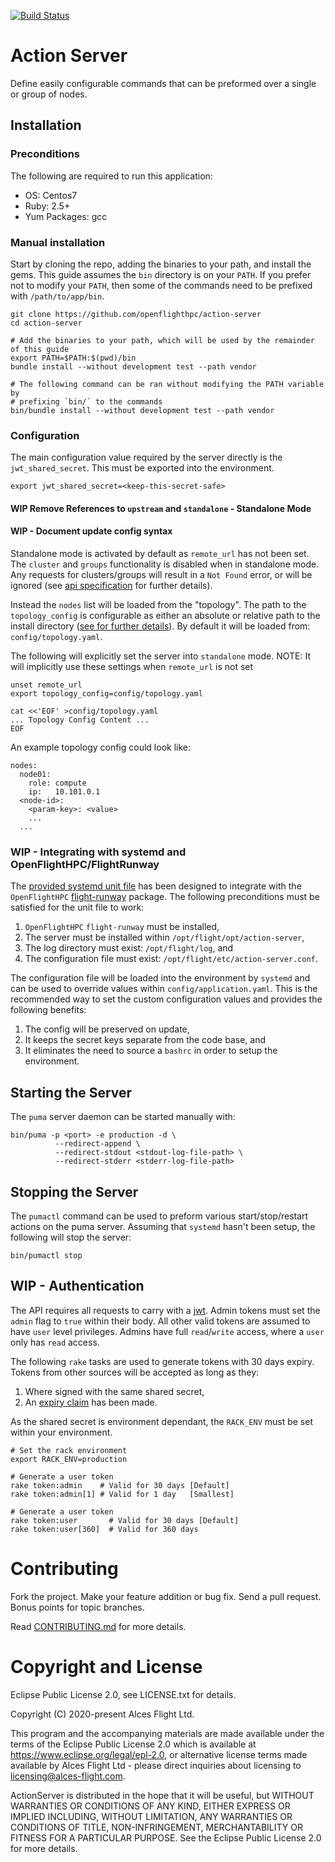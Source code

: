 [![Build Status](https://travis-ci.org/openflighthpc/action-server.svg?branch=master)](https://travis-ci.org/openflighthpc/action-server)

# Action Server

Define easily configurable commands that can be preformed over a single or group of nodes.

## Installation

### Preconditions

The following are required to run this application:

* OS:           Centos7
* Ruby:         2.5+
* Yum Packages: gcc

### Manual installation

Start by cloning the repo, adding the binaries to your path, and install the gems. This guide assumes the `bin` directory is on your `PATH`. If you prefer not to modify your `PATH`, then some of the commands need to be prefixed with `/path/to/app/bin`.

```
git clone https://github.com/openflighthpc/action-server
cd action-server

# Add the binaries to your path, which will be used by the remainder of this guide
export PATH=$PATH:$(pwd)/bin
bundle install --without development test --path vendor

# The following command can be ran without modifying the PATH variable by
# prefixing `bin/` to the commands
bin/bundle install --without development test --path vendor
```

### Configuration

The main configuration value required by the server directly is the `jwt_shared_secret`. This must be exported into the environment.

```
export jwt_shared_secret=<keep-this-secret-safe>
```
#### WIP Remove References to `upstream` and `standalone` - Standalone Mode
#### WIP - Document update config syntax

Standalone mode is activated by default as `remote_url` has not been set. The `cluster` and `groups` functionality is disabled when in standalone mode. Any requests for clusters/groups will result in a `Not Found` error, or will be ignored (see [api specification](docs/routes.md) for further details).

Instead the `nodes` list will be loaded from the "topology". The path to the `topology_config` is configurable as either an absolute or relative path to the install directory ([see for further details](config/application.yaml.reference)). By default it will be loaded from: `config/topology.yaml`.

The following will explicitly set the server into `standalone` mode.
NOTE: It will implicitly use these settings when `remote_url` is not set

```
unset remote_url
export topology_config=config/topology.yaml

cat <<'EOF' >config/topology.yaml
... Topology Config Content ...
EOF
```

An example topology config could look like:

```
nodes:
  node01:
    role: compute
    ip:   10.101.0.1
  <node-id>:
    <param-key>: <value>
    ...
  ...
```

### WIP - Integrating with systemd and OpenFlightHPC/FlightRunway

The [provided systemd unit file](support/action-server.service) has been designed to integrate with the `OpenFlightHPC` [flight-runway](https://github.com/openflighthpc/flight-runway) package. The following preconditions must be satisfied for the unit file to work:
1. `OpenFlightHPC` `flight-runway` must be installed,
2. The server must be installed within `/opt/flight/opt/action-server`,
3. The log directory must exist: `/opt/flight/log`, and
4. The configuration file must exist: `/opt/flight/etc/action-server.conf`.

The configuration file will be loaded into the environment by `systemd` and can be used to override values within `config/application.yaml`. This is the recommended way to set the custom configuration values and provides the following benefits:
1. The config will be preserved on update,
2. It keeps the secret keys separate from the code base, and
3. It eliminates the need to source a `bashrc` in order to setup the environment.

## Starting the Server

The `puma` server daemon can be started manually with:

```
bin/puma -p <port> -e production -d \
          --redirect-append \
          --redirect-stdout <stdout-log-file-path> \
          --redirect-stderr <stderr-log-file-path>
```

## Stopping the Server

The `pumactl` command can be used to preform various start/stop/restart actions on the puma server. Assuming that `systemd` hasn't been setup, the following will stop the server:

```
bin/pumactl stop
```

## WIP - Authentication

The API requires all requests to carry with a [jwt](https://jwt.io). Admin tokens must set the `admin` flag to `true` within their body. All other valid tokens are assumed to have `user` level privileges. Admins have full `read`/`write` access, where a `user` only has `read` access.

The following `rake` tasks are used to generate tokens with 30 days expiry. Tokens from other sources will be accepted as long as they:
1. Where signed with the same shared secret,
2. An [expiry claim](https://tools.ietf.org/html/rfc7519#section-4.1.4) has been made.

As the shared secret is environment dependant, the `RACK_ENV` must be set within your environment.

```
# Set the rack environment
export RACK_ENV=production

# Generate a user token
rake token:admin    # Valid for 30 days [Default]
rake token:admin[1] # Valid for 1 day   [Smallest]

# Generate a user token
rake token:user       # Valid for 30 days [Default]
rake token:user[360]  # Valid for 360 days
```

# Contributing

Fork the project. Make your feature addition or bug fix. Send a pull
request. Bonus points for topic branches.

Read [CONTRIBUTING.md](CONTRIBUTING.md) for more details.

# Copyright and License

Eclipse Public License 2.0, see LICENSE.txt for details.

Copyright (C) 2020-present Alces Flight Ltd.

This program and the accompanying materials are made available under the terms of the Eclipse Public License 2.0 which is available at https://www.eclipse.org/legal/epl-2.0, or alternative license terms made available by Alces Flight Ltd - please direct inquiries about licensing to licensing@alces-flight.com.

ActionServer is distributed in the hope that it will be useful, but WITHOUT WARRANTIES OR CONDITIONS OF ANY KIND, EITHER EXPRESS OR IMPLIED INCLUDING, WITHOUT LIMITATION, ANY WARRANTIES OR CONDITIONS OF TITLE, NON-INFRINGEMENT, MERCHANTABILITY OR FITNESS FOR A PARTICULAR PURPOSE. See the Eclipse Public License 2.0 for more details.
